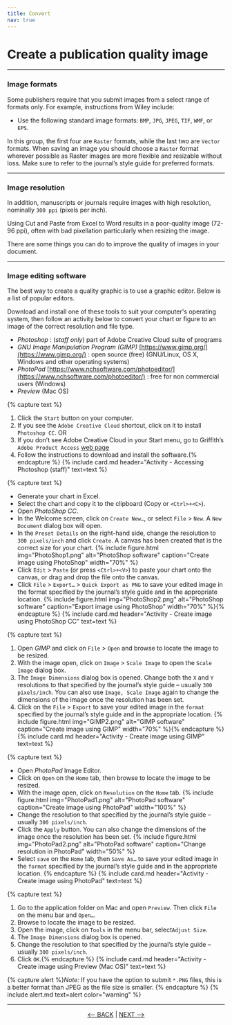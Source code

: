 ```yaml
---
title: Convert
nav: true
---
```


# Create a publication quality image

------

### Image formats

Some publishers require that you submit images from a select range of formats only. For example, instructions from Wiley include:
- Use the following standard image formats: `BMP`, `JPG`, `JPEG`, `TIF`, `WMF`, or `EPS`.

In this group, the first four are `Raster` formats, while the last two are `Vector` formats. When saving an image you should choose a `Raster` format wherever possible as Raster images are more flexible and resizable without loss. Make sure to refer to the journal’s style guide for preferred formats.

-----

### Image resolution

In addition, manuscripts or journals require images with high resolution, nominally `300 ppi` (pixels per inch).

Using Cut and Paste from Excel to Word results in a poor-quality image (72-96 ppi), often with bad pixellation particularly when resizing the image.

There are some things you can do to improve the quality of images in your document.

-----

### Image editing software

The best way to create a quality graphic is to use a graphic editor. Below is a list of popular editors.

Download and install one of these tools to suit your computer's operating system, then follow an activity below to convert your chart or figure to an image of the correct resolution and file type.

- *Photoshop* : (*staff only*) part of Adobe Creative Cloud suite of programs 
- *GNU Image Manipulation Program (GIMP)* [https://www.gimp.org/](https://www.gimp.org/) : open source (free) (GNU/Linux, OS X, Windows and other operating systems)
- *PhotoPad* [https://www.nchsoftware.com/photoeditor/](https://www.nchsoftware.com/photoeditor/) : free for non commercial users (Windows)
- *Preview* (Mac OS) 

{% capture text %}
1. Click the `Start` button on your computer.
2. If you see the `Adobe Creative Cloud` shortcut, click on it to install `Photoshop CC`.
OR
3. If you don’t see Adobe Creative Cloud in your Start menu, go to Griffith’s `Adobe Product Access` [web page](https://intranet.secure.griffith.edu.au/computing/software/self-help-and-support/general-information/adobe-licensing-changes)
4. Follow the instructions to download and install the software.{% endcapture %} {% include card.md header="Activity - Accessing Photoshop (staff)" text=text %}

{% capture text %}
-	Generate your chart in Excel.
-	Select the chart and copy it to the clipboard (Copy or `<Ctrl>+<C>`).
-	Open *PhotoShop CC*.
-	In the Welcome screen, click on `Create New…`, or select `File` > `New`.  A `New Document` dialog box will open.
- In the `Preset Details` on the right-hand side, change the resolution to `300 pixels/inch` and click `Create`.  A canvas has been created that is the correct size for your chart.
{% include figure.html img="PhotoShop1.png" alt="PhotoShop software" caption="Create image using PhotoShop" width="70%" %}
-	Click `Edit` > `Paste` (or press `<Ctrl>+<V>`) to paste your chart onto the canvas, or drag and drop the file onto the canvas.
- Click `File` > `Export…` > `Quick Export as PNG` to save your edited image in the format specified by the journal’s style guide and in the appropriate location.
{% include figure.html img="PhotoShop2.png" alt="PhotoShop software" caption="Export image using PhotoShop" width="70%" %}{% endcapture %} {% include card.md header="Activity - Create image using PhotoShop CC" text=text %}
 
{% capture text %}
1.	Open *GIMP* and click on `File` > `Open` and browse to locate the image to be resized.
2.	With the image open, click on `Image` > `Scale Image` to open the `Scale Image` dialog box.
3. The `Image Dimensions` dialog box is opened.  Change both the `X` and `Y` resolutions to that specified by the journal’s style guide – usually `300 pixels/inch`.  You can also use `Image, Scale Image` again to change the dimensions of the image once the resolution has been set.
4. Click on the `File` > `Export` to save your edited image in the `format` specified by the journal’s style guide and in the appropriate location.
{% include figure.html img="GIMP2.png" alt="GIMP software" caption="Create image using GIMP" width="70%" %}{% endcapture %} {% include card.md header="Activity - Create image using GIMP" text=text %}

{% capture text %}
- Open *PhotoPad* Image Editor.
- Click on `Open` on the `Home` tab, then browse to locate the image to be resized.
- With the image open, click on `Resolution` on the `Home` tab.
{% include figure.html img="PhotoPad1.png" alt="PhotoPad software" caption="Create image using PhotoPad" width="100%" %}
- Change the resolution to that specified by the journal’s style guide – usually `300 pixels/inch`.
- Click the `Apply` button.  You can also change the dimensions of the image once the resolution has been set.
{% include figure.html img="PhotoPad2.png" alt="PhotoPad software" caption="Change resolution in PhotoPad" width="50%" %}
- Select `save` on the `Home` tab, then `Save As…` to save your edited image in the `format` specified by the journal’s style guide and in the appropriate location.
{% endcapture %} {% include card.md header="Activity - Create image using PhotoPad" text=text %}

{% capture text %}
1.	Go to the application folder on Mac and open `Preview`. Then click `File` on the menu bar and `Open…`.  
2.	Browse to locate the image to be resized.
3.	Open the image, click on `Tools` in the menu bar, select`Adjust Size`.
4. The `Image Dimensions` dialog box is opened.
5.	Change the resolution to that specified by the journal’s style guide – usually `300 pixels/inch`.
6.	Click `OK`.{% endcapture %} {% include card.md header="Activity - Create image using Preview (Mac OS)" text=text %}

{% capture alert %}*Note:* If you have the option to submit `*.PNG` files, this is a better format than JPEG as the file size is smaller.
{% endcapture %}
{% include alert.md text=alert color="warning" %}


-----

<p align="center">
  <a href="https://griffithunilibrary.github.io/intro-data-wrangle/content/4-lesson.html"><-- BACK</a> |
  <a href="https://griffithunilibrary.github.io/intro-data-wrangle/content/6-lesson.html">NEXT --></a>
</p>

